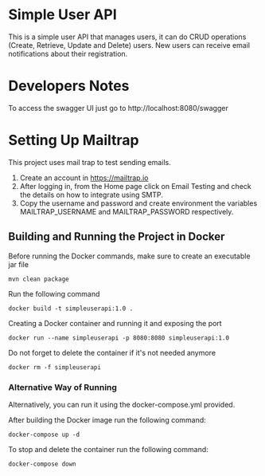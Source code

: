# Simple User API
This is a simple user API that manages users, it can do CRUD operations (Create, Retrieve, Update and Delete) users.
New users can receive email notifications about their registration.

# Developers Notes
To access the swagger UI just go to http://localhost:8080/swagger

# Setting Up Mailtrap

This project uses mail trap to test sending emails.

1. Create an account in https://mailtrap.io
2. After logging in, from the Home page click on Email Testing and check the details on how to integrate using SMTP.
3. Copy the username and password and create environment the variables MAILTRAP_USERNAME and MAILTRAP_PASSWORD respectively.

## Building and Running the Project in Docker

Before running the Docker commands, make sure to create an executable jar file

`
mvn clean package
`

Run the following command

`
docker build -t simpleuserapi:1.0 .
`

Creating a Docker container and running it and exposing the port

`
docker run --name simpleuserapi -p 8080:8080 simpleuserapi:1.0   
`

Do not forget to delete the container if it's not needed anymore

`
docker rm -f simpleuserapi
`

### Alternative Way of Running
Alternatively, you can run it using the docker-compose.yml provided.

After building the Docker image run the following command:

`
docker-compose up -d
`

To stop and delete the container run the following command:

`
docker-compose down
`
